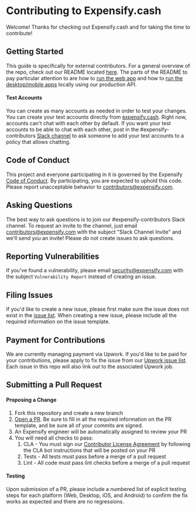 # Contributing to Expensify.cash
Welcome! Thanks for checking out Expensify.cash and for taking the time to contribute!

## Getting Started
This guide is specifically for external contributors. For a general overview of the repo, check out our README located [here](https://github.com/Expensify/Expensify.cash/blob/master/README.md). The parts of the README to pay particular attention to are how to [run the web app](https://github.com/Expensify/Expensify.cash#running-the-web-app-via-production-api-proxy-contributors-) and how to [run the desktop/mobile apps](https://github.com/Expensify/Expensify.cash#running-the-desktop-and-mobile-apps-via-production-api-contributors-) locally using our production API.

#### Test Accounts
You can create as many accounts as needed in order to test your changes. You can create your test accounts directly from [expensify.cash](https://expensify.cash/). Right now, accounts can't chat with each other by default. If you want your test accounts to be able to chat with each other, post in the #expensify-contributors [Slack channel](https://github.com/Expensify/Expensify.cash/blob/master/CONTRIBUTING.md#asking-questions) to ask someone to add your test accounts to a policy that allows chatting.

## Code of Conduct
This project and everyone participating in it is governed by the Expensify [Code of Conduct](https://github.com/Expensify/Expensify.cash/blob/master/CODE_OF_CONDUCT.md). By participating, you are expected to uphold this code. Please report unacceptable behavior to [contributors@expensify.com](mailto:contributors@expensify.com).

## Asking Questions
The best way to ask questions is to join our #expensify-contributors Slack channel. To request an invite to the channel, just email contributors@expensify.com with the subject "Slack Channel Invite" and we'll send you an invite! Please do not create issues to ask questions.

## Reporting Vulnerabilities
If you've found a vulnerability, please email security@expensify.com with the subject `Vulnerability Report` instead of creating an issue.

## Filing Issues
If you'd like to create a new issue, please first make sure the issue does not exist in the [issue list](https://github.com/Expensify/Expensify.cash/issues). When creating a new issue, please include all the required information on the issue template.

## Payment for Contributions
We are currently managing payment via Upwork. If you'd like to be paid for your contributions, please apply to fix the issue from our [Upwork issue list](https://www.upwork.com/ab/jobs/search/?q=Expensify%20React%20Native&sort=recency&user_location_match=2). Each issue in this repo will also link out to the associated Upwork job.

## Submitting a Pull Request
#### Proposing a Change
1. Fork this repository and create a new branch
1. [Open a PR](https://docs.github.com/en/free-pro-team@latest/github/collaborating-with-issues-and-pull-requests/creating-a-pull-request-from-a-fork). Be sure to fill in all the required information on the PR template, and be sure all of your commits are signed.
1. An Expensify engineer will be automatically assigned to review your PR
1. You will need all checks to pass:
	1. CLA - You must sign our [Contributor License Agreement](https://github.com/Expensify/Expensify.cash/blob/master/CLA.md) by following the CLA bot instructions that will be posted on your PR
	1. Tests - All tests must pass before a merge of a pull request
	1. Lint - All code must pass lint checks before a merge of a pull request

#### Testing
Upon submission of a PR, please include a numbered list of explicit testing steps for each platform (Web, Desktop, iOS, and Android) to confirm the fix works as expected and there are no regressions.
